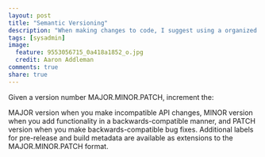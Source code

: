 ```yaml
---
layout: post
title: "Semantic Versioning"
description: "When making changes to code, I suggest using a organized method for the versioning. Thanks to Tom Preston-Werner, who has put some time into this topic and helped us out."
tags: [sysadmin]
image:
  feature: 9553056715_0a418a1852_o.jpg
  credit: Aaron Addleman
comments: true
share: true
---
```




Given a version number MAJOR.MINOR.PATCH, increment the:

MAJOR version when you make incompatible API changes,
MINOR version when you add functionality in a backwards-compatible manner, and
PATCH version when you make backwards-compatible bug fixes.
Additional labels for pre-release and build metadata are available as extensions to the MAJOR.MINOR.PATCH format.
